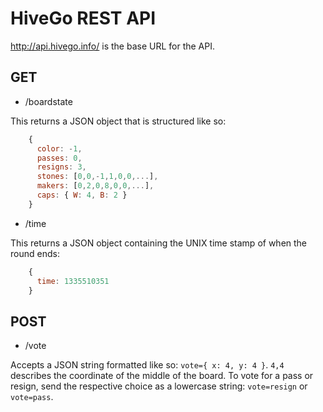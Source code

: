 HiveGo REST API
===========

http://api.hivego.info/ is the base URL for the API.


GET
-------
- /boardstate


This returns a JSON object that is structured like so:


```javascript
    {
      color: -1,
      passes: 0,
      resigns: 3,
      stones: [0,0,-1,1,0,0,...],
      makers: [0,2,0,8,0,0,...],
      caps: { W: 4, B: 2 }
    }
```
- /time


This returns a JSON object containing the UNIX time stamp of when the round ends:


```javascript
    {
      time: 1335510351
    }
```

POST
------
- /vote


Accepts a JSON string formatted like so: `vote={ x: 4, y: 4 }`. 
`4,4` describes the coordinate of the middle of the board. To vote for a pass or resign, send the respective
choice as a lowercase string: `vote=resign` or `vote=pass`.

